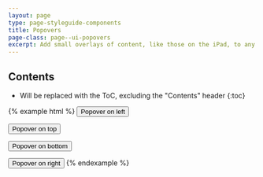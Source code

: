 ```yaml
---
layout: page
type: page-styleguide-components
title: Popovers
page-class: page--ui-popovers
excerpt: Add small overlays of content, like those on the iPad, to any element for housing secondary information. Popovers whose both title and content are zero-length are never displayed.
---
```


## Contents
* Will be replaced with the ToC, excluding the "Contents" header
{:toc}


{% example html %}
<button type="button" class="btn  btn-subtle" data-container="body" data-toggle="popover" data-placement="left" data-content="Vivamus sagittis lacus vel augue laoreet rutrum faucibus.">
  Popover on left
</button>

<button type="button" class="btn  btn-subtle" data-container="body" data-toggle="popover" data-placement="top" data-content="Vivamus sagittis lacus vel augue laoreet rutrum faucibus.">
  Popover on top
</button>

<button type="button" class="btn  btn-subtle" data-container="body" data-toggle="popover" data-placement="bottom" data-content="Vivamus
sagittis lacus vel augue laoreet rutrum faucibus.">
  Popover on bottom
</button>

<button type="button" class="btn  btn-subtle" data-container="body" data-toggle="popover" data-placement="right" data-content="Vivamus sagittis lacus vel augue laoreet rutrum faucibus.">
  Popover on right
</button>
{% endexample %}
